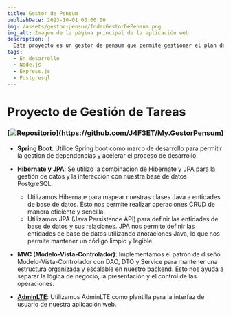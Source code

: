 ```yaml
---
title: Gestor de Pensum
publishDate: 2023-10-01 00:00:00
img: /assets/gestor-pensum/IndexGestorDePensum.png
img_alt: Imagen de la página principal de la aplicación web
description: |
  Este proyecto es un gestor de pensum que permite gestionar el plan de estudios de los estudiantes de la Universidad Distrital Francisco José de Caldas.
tags:
  - En desarrollo
  - Node.js
  - Express.js
  - Postgresql
---
```

# Proyecto de Gestión de Tareas
### [![Repositorio](https://img.shields.io/badge/Repositorio-rgb(118,%2017,%20166)?style=for-the-badge&logo=github&logoColor=white&labelColor=rgb(118,%2017,%20166))](https://github.com/J4F3ET/My.GestorPensum)

- **Spring Boot**: Utilice Spring boot como marco de desarrollo para permitir la gestion de dependencias y acelerar el proceso de desarrollo.
- **Hibernate y JPA**: Se utilizo la combinación de Hibernate y JPA para la gestión de datos y la interacción con nuestra base de datos PostgreSQL.
  - Utilizamos Hibernate para mapear nuestras clases Java a entidades de base de datos. Esto nos permite realizar operaciones CRUD de manera eficiente y sencilla.
  - Utilizamos JPA (Java Persistence API) para definir las entidades de base de datos y sus relaciones. JPA nos permite definir las entidades de base de datos utilizando anotaciones Java, lo que nos permite mantener un código limpio y legible.

- **MVC (Modelo-Vista-Controlador)**: Implementamos el patrón de diseño Modelo-Vista-Controlador con DAO, DTO y Service para mantener una estructura organizada y escalable en nuestro backend. Esto nos ayuda a separar la lógica de negocio, la presentación y el control de las operaciones.

- **[AdminLTE](https://adminlte.io/)**: Utilizamos AdminLTE como plantilla para la interfaz de usuario de nuestra aplicación web.